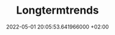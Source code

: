 ---
title: Longtermtrends
date: 2022-05-01 20:05:53.641966000 +02:00
source_url: https://www.longtermtrends.net
source_domain: longtermtrends.net
type: service
description: |-
  Important financial charts which put the current economy into a historic and relative context.
images:
- https://www.longtermtrends.net/static/my_app/images/longtermtrends-preview-image.png
---